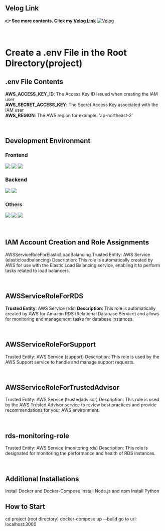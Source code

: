 ## Velog Link
**👉 See more contents. Click my [Velog Link](https://velog.io/@tlaals44/%EC%82%AC%EC%9D%B4%EB%93%9C-%ED%94%84%EB%A1%9C%EC%A0%9D%ED%8A%B8)** [![Velog](https://img.shields.io/badge/Velog-20C997?style=for-the-badge&logo=Velog&logoColor=white)](https://velog.io/@tlaals44/%EC%82%AC%EC%9D%B4%EB%93%9C-%ED%94%84%EB%A1%9C%EC%A0%9D%ED%8A%B8)

<br>

# Create a .env File in the Root Directory(project)
## .env File Contents
**AWS_ACCESS_KEY_ID**: The Access Key ID issued when creating the IAM user <br>
**AWS_SECRET_ACCESS_KEY**: The Secret Access Key associated with the IAM user  <br>
**AWS_REGION**: The AWS region    for example: 'ap-northeast-2'  <br>

<br>

## Development Environment
### Frontend
<div> <img src="https://img.shields.io/badge/JavaScript-F7DF1E?style=for-the-badge&logo=javascript&logoColor=black" /> <img src="https://img.shields.io/badge/React-61DAFB?style=for-the-badge&logo=react&logoColor=black" /> <img src="https://img.shields.io/badge/Node.js-339933?style=for-the-badge&logo=node.js&logoColor=white" /> </div>


### Backend
<div> <img src="https://img.shields.io/badge/Python-3776AB?style=for-the-badge&logo=python&logoColor=white" /> <img src="https://img.shields.io/badge/Flask-000000?style=for-the-badge&logo=flask&logoColor=white" /></div>

### Others
<div> <img src="https://img.shields.io/badge/GitHub-181717?style=for-the-badge&logo=github&logoColor=white" /> <img src="https://img.shields.io/badge/Docker-2496ED?style=for-the-badge&logo=docker&logoColor=white" /> <img src="https://img.shields.io/badge/Visual%20Studio%20Code-007ACC?style=for-the-badge&logo=visualstudiocode&logoColor=white" /> </div>

<br>

<br>

## IAM Account Creation and Role Assignments
AWSServiceRoleForElasticLoadBalancing
Trusted Entity: AWS Service (elasticloadbalancing)
Description: This role is automatically created by AWS for use with the Elastic Load Balancing service, enabling it to perform tasks related to load balancers.

<br>

## AWSServiceRoleForRDS
**Trusted Entity**: AWS Service (rds)
**Description**: This role is automatically created by AWS for Amazon RDS (Relational Database Service) and allows for monitoring and management tasks for database instances.

<br>

## AWSServiceRoleForSupport
Trusted Entity: AWS Service (support)
Description: This role is used by the AWS Support service to handle and manage support requests.


<br>

## AWSServiceRoleForTrustedAdvisor
Trusted Entity: AWS Service (trustedadvisor)
Description: This role is used by the AWS Trusted Advisor service to review best practices and provide recommendations for your AWS environment.

<br>

## rds-monitoring-role
Trusted Entity: AWS Service (monitoring.rds)
Description: This role is designated for monitoring the performance and health of RDS instances.

<br>

## Additional Installations
Install Docker and Docker-Compose
Install Node.js and npm
Install Python


## How to Start
cd project  (root directory)
docker-compose up --build
go to url: localhost:3000


